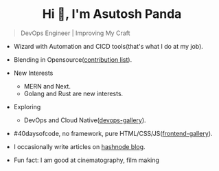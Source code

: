 <h1 align="center">Hi 👋, I'm Asutosh Panda</h1>


> DevOps Engineer | Improving My Craft 

- Wizard with Automation and CICD tools(that's what I do at my job).
- Blending in Opensource([contribution list](./cbn-list.md)).
- New Interests 
  - MERN and Next. 
  - Golang and Rust are new interests.
  
- Exploring 
  - DevOps and Cloud Native([devops-gallery](https://github.com/measutosh/devops-gallery)).
  
- #40daysofcode, no framework, pure HTML/CSS/JS([frontend-gallery](https://github.com/measutosh/frontend-gallery)).
- I occasionally write articles on [hashnode blog](https://measutosh.hashnode.dev).
- Fun fact: I am good at cinematography, film making

